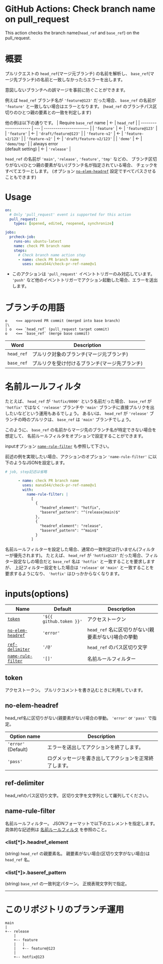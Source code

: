 # GitHub Actions: Check branch name on pull_request
This action checks the branch name(`head_ref` and `base_ref`) on the pull_request.

# 概要
プルリクエストの `head_ref`(マージ元ブランチ) の名前を解析し、
`base_ref`(マージ先ブランチ)の名前と一致しなかったらエラーを出します。

意図しないブランチへの誤マージを事前に防ぐことができます。

例えば `head_ref` ブランチ名が `'feature@123'` だった場合、
`base_ref` の名前が `'feature'` と一致しない場合はエラーとなります。
(`head_ref` のブランチパス区切りのひとつ親の要素との一致を判定します)

他の例は以下の通りです。
| Require `base_ref` name | &#x2190; | `head_ref` |
| --------------------- | --- | ----------------------- |
| `'feature'`             | &#x2190; | `'feature@123'`           |
| `'feature'`             | &#x2190; | `'draft/feature@123'`     |
| `'feature-v2'`          | &#x2190; | `'feature-v2/123'`        |
| `'feature-v2'`          | &#x2190; | `'draft/feature-v2/123'`  |
| `'demo'`                | &#x2190; | `'demo/tmp'`              |
| always error<br>(default setting) | &#x2190; | `'release'` |

`head_ref` の名前が `'main'`, `'release'`, `'feature'`, `'tmp'` などの、
ブランチ区切りがない(ひとつ親の要素がない)ブランチ名が指定されている場合、
チェックをすべてエラーとします。
(オプション [`no-elem-headref`](#no-elem-headref) 設定ですべてパスさせることもできます)

# Usage

```yaml
on:
  # Only 'pull_request' event is supported for this action
  pull_request:
    types: [opened, edited, reopened, synchronize]

jobs:
  prcheck-job:
    runs-on: ubuntu-latest
    name: check PR branch name
    steps:
      # Check branch name action step
      - name: check PR branch name
        uses: mana544/check-pr-ref-name@v1
```
* このアクションは `'pull_request'` イベントトリガーのみ対応しています。
`'push'` など他のイベントトリガーでアクション起動した場合、エラーを送出します。

# ブランチの用語

    o    <== approved PR commit (merged into base branch)
    |\ 
    | o  <== `head_ref` (pull_request target commit)
    o    <== `base_ref` (merge base commit)

|    Word    |                  Description                   |
| ---------- | ---------------------------------------------- |
| `head_ref` | プルリク対象のブランチ(マージ元ブランチ)       |
| `base_ref` | プルリクを受け付けるブランチ(マージ先ブランチ) |


# 名前ルールフィルタ
たとえば、 `head_ref` が `'hotfix/0000'` という名前だった場合、
 `base_ref` が `'hotfix'` ではなく `'release'` ブランチや
 `'main'` ブランチに直接プルリクを出したいなどという運用もあるでしょう。
あるいは、 `head_ref` が `'release'` ブランチの時のプルリクは、
`base_ref` は `'main'` ブランチでしょう。

このように、 `base_ref` の名前からマージ先のブランチ名が特定できない場合を想定して、
名前ルールフィルタをオプションで設定することができます。

inputオプション [`name-rule-filter`](#name-rule-filter) も参照して下さい。

前述の例を実現したい場合、アクションのオプション
`'name-rule-filter'` に以下のようなJSONを設定します。
```yaml
# job, step記述は省略

      - name: check PR branch name
        uses: mana544/check-pr-ref-name@v1
        with:
          name-rule-filter: |
            [
              {
                "headref_element": "hotfix",
                "baseref_pattern": "^(release|main)$"
              },
              {
                "headref_element": "release",
                "baseref_pattern": "^main$"
              }
            ]
```

名前ルールフィルターを設定した場合、通常の一致判定は行いません(フィルターが優先されます)。
たとえば、 `head_ref` が `'hotfix@123'` だった場合、フィルター設定なしの場合だと
`base_ref` 名は `'hotfix'` と一致することを要求しますが、
上記フィルター設定をした場合は `'release'` or `'main'` と一致することを要求するようになり、
`'hotfix'` はひっかからなくなります。

# inputs(options)

|        Name        |  Default  |                   Description                    |
| ------------------ | --------- | ------------------------------------------------ |
| [`token`](#token)                      | `'${{ github.token }}'` | アクセストークン |
| [`no-elem-headref`](#no-elem-headref)  | `'error'` | `head_ref` 名に区切りがない(親要素がない)場合の挙動 |
| [`ref-delimiter`](#ref-delimiter)      | `'/@'`    | `head_ref` のパス区切り文字                         |
| [`name-rule-filter`](#name-rule-filter)| `'[]'`    | 名前ルールフィルター                             |

## token
アクセストークン。
プルリクコメントを書き込むときに利用しています。

## no-elem-headref
head_ref名に区切りがない(親要素がない)場合の挙動。
`'error'` or `'pass'` で指定。

| Option name | Description |
| ----------- | ----------- |
|`'error'` (Default)| エラーを送出してアクションを終了します。|
|`'pass'`           | ログメッセージを書き出してアクションを正常終了します。|

## ref-delimiter
head_refのパス区切り文字。
区切り文字を文字列として羅列してください。

## name-rule-filter
名前ルールフィルター。
JSONフォーマットで以下のエレメントを指定します。具体的な記述例は [名前ルールフィルタ](#名前ルールフィルタ) を参照のこと。

### <list[*]>.headref_element
(string) `head_ref` の親要素名。
親要素がない場合(区切り文字がない場合)は `head_ref` 名。
### <list[*]>.baseref_pattern
(string) `base_ref` の一致判定パターン。
正規表現文字列で指定。



-------------------

# このリポジトリのブランチ運用
```
main
|
+-- release
    |
    +-- feature
    |   |
    |   +-- feature@123
    |
    +-- hotfix@123
```




